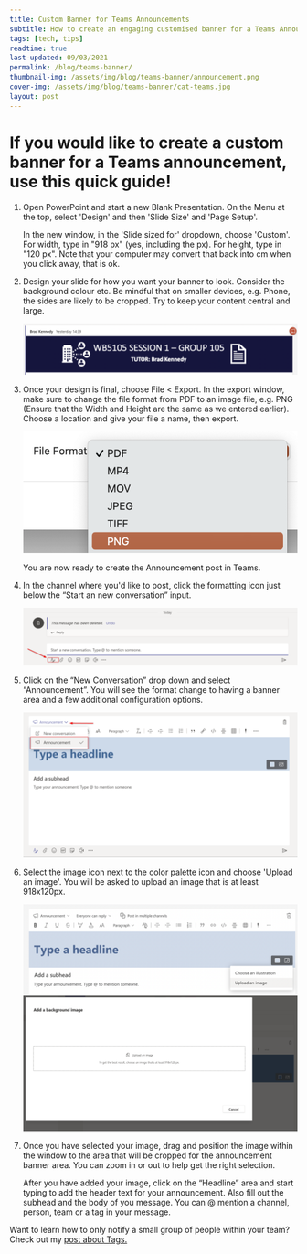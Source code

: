 ```yaml
---
title: Custom Banner for Teams Announcements
subtitle: How to create an engaging customised banner for a Teams Announcement post
tags: [tech, tips]
readtime: true
last-updated: 09/03/2021
permalink: /blog/teams-banner/
thumbnail-img: /assets/img/blog/teams-banner/announcement.png
cover-img: /assets/img/blog/teams-banner/cat-teams.jpg
layout: post
---
```

# If you would like to create a custom banner for a Teams announcement, use this quick guide!

1. Open PowerPoint and start a new Blank Presentation. On the Menu at the top, select 'Design' and then 'Slide Size' and 'Page Setup'. 

    In the new window, in the 'Slide sized for' dropdown, choose 'Custom'. For width, type in "918 px" (yes, including the px). For height, type in "120 px". Note that your computer may convert that back into cm when you click away, that is ok.

2. Design your slide for how you want your banner to look. Consider the background colour etc. Be mindful that on smaller devices, e.g. Phone, the sides are likely to be cropped. Try to keep your content central and large. 

    <img src="/assets/img/blog/teams-banner/teams-banner-example.png" />

3. Once your design is final, choose File < Export. In the export window, make sure to change the file format from PDF to an image file, e.g. PNG (Ensure that the Width and Height are the same as we entered earlier). Choose a location and give your file a name, then export.

    <img src="/assets/img/blog/teams-banner/export-dropdown.png" />

    You are now ready to create the Announcement post in Teams. 

4. In the channel where you'd like to post, click the formatting icon just below the “Start an new conversation” input.

    <img src="/assets/img/blog/teams-banner/format-icon.png" />

5. Click on the “New Conversation” drop down and select “Announcement”. You will see the format change to having a banner area and a few additional configuration options.

    <img src="/assets/img/blog/teams-banner/announcement-dropdown.png" />

6. Select the image icon next to the color palette icon and choose 'Upload an image'. You will be asked to upload an image that is at least 918x120px. 

    <img src="/assets/img/blog/teams-banner/headline-select.png" />

    <img src="/assets/img/blog/teams-banner/image-chooser.png" />

7. Once you have selected your image, drag and position the image within the window to the area that will be cropped for the announcement banner area. You can zoom in or out to help get the right selection.

    After you have added your image, click on the “Headline” area and start typing to add the header text for your announcement. Also fill out the subhead and the body of you message. You can @ mention a channel, person, team or a tag in your message.

Want to learn how to only notify a small group of people within your team? Check out my [post about Tags.](https://bradleykennedy.co.uk/blog/teams-tags/)
